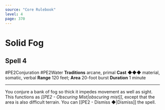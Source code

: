```yaml
---
source: "Core Rulebook"
level: 4
page: 370
---
```


# Solid Fog
## Spell 4
#PE2Conjuration #PE2Water 
**Traditions** arcane, primal
**Cast** ◆◆◆ material, somatic, verbal
**Range** 120 feet; **Area** 20-foot burst
**Duration** 1 minute

-----
You conjure a bank of fog so thick it impedes movement as well as sight. This functions as *[[PE2 - Obscuring Mist|obscuring mist]]*, except that the area is also difficult terrain. You can [[PE2 - Dismiss ◆|Dismiss]] the spell.